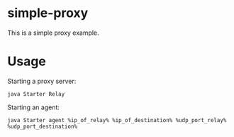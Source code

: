 # simple-proxy
This is a simple proxy example.

# Usage
Starting a proxy server:
```
java Starter Relay
```
Starting an agent:
```
java Starter agent %ip_of_relay% %ip_of_destination% %udp_port_relay% %udp_port_destination% 
```

